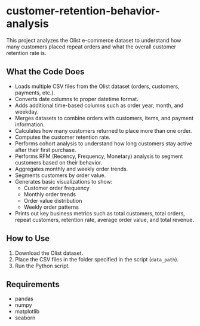 # customer-retention-behavior-analysis
This project analyzes the Olist e-commerce dataset to understand how many customers placed repeat orders and what the overall customer retention rate is.

## What the Code Does

- Loads multiple CSV files from the Olist dataset (orders, customers, payments, etc.).
- Converts date columns to proper datetime format.
- Adds additional time-based columns such as order year, month, and weekday.
- Merges datasets to combine orders with customers, items, and payment information.
- Calculates how many customers returned to place more than one order.
- Computes the customer retention rate.
- Performs cohort analysis to understand how long customers stay active after their first purchase.
- Performs RFM (Recency, Frequency, Monetary) analysis to segment customers based on their behavior.
- Aggregates monthly and weekly order trends.
- Segments customers by order value.
- Generates basic visualizations to show:
  - Customer order frequency
  - Monthly order trends
  - Order value distribution
  - Weekly order patterns
- Prints out key business metrics such as total customers, total orders, repeat customers, retention rate, average order value, and total revenue.

## How to Use

1. Download the Olist dataset.
2. Place the CSV files in the folder specified in the script (`data_path`).
3. Run the Python script.

## Requirements

- pandas
- numpy
- matplotlib
- seaborn
